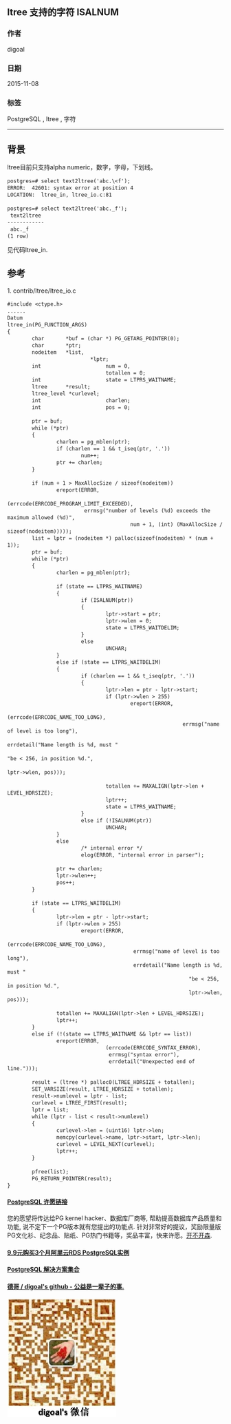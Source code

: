 ## ltree 支持的字符 ISALNUM  
                                                                           
### 作者                                                                           
digoal                                                                           
                                                                           
### 日期                                                                           
2015-11-08                                                                        
                                                                           
### 标签                                                                           
PostgreSQL , ltree , 字符      
                                                                           
----                                                                           
                                                                           
## 背景               
ltree目前只支持alpha numeric，数字，字母，下划线。  
  
```  
postgres=# select text2ltree('abc.\<f');  
ERROR:  42601: syntax error at position 4  
LOCATION:  ltree_in, ltree_io.c:81  
  
postgres=# select text2ltree('abc._f');  
 text2ltree   
------------  
 abc._f  
(1 row)  
```  
  
见代码ltree_in.  
  
## 参考  
1\. contrib/ltree/ltree_io.c  
  
```  
#include <ctype.h>  
......  
Datum  
ltree_in(PG_FUNCTION_ARGS)  
{  
        char       *buf = (char *) PG_GETARG_POINTER(0);  
        char       *ptr;  
        nodeitem   *list,  
                           *lptr;  
        int                     num = 0,  
                                totallen = 0;  
        int                     state = LTPRS_WAITNAME;  
        ltree      *result;  
        ltree_level *curlevel;  
        int                     charlen;  
        int                     pos = 0;  
  
        ptr = buf;  
        while (*ptr)  
        {  
                charlen = pg_mblen(ptr);  
                if (charlen == 1 && t_iseq(ptr, '.'))  
                        num++;  
                ptr += charlen;  
        }  
  
        if (num + 1 > MaxAllocSize / sizeof(nodeitem))  
                ereport(ERROR,  
                                (errcode(ERRCODE_PROGRAM_LIMIT_EXCEEDED),  
                         errmsg("number of levels (%d) exceeds the maximum allowed (%d)",  
                                        num + 1, (int) (MaxAllocSize / sizeof(nodeitem)))));  
        list = lptr = (nodeitem *) palloc(sizeof(nodeitem) * (num + 1));  
        ptr = buf;  
        while (*ptr)  
        {  
                charlen = pg_mblen(ptr);  
  
                if (state == LTPRS_WAITNAME)  
                {  
                        if (ISALNUM(ptr))  
                        {  
                                lptr->start = ptr;  
                                lptr->wlen = 0;  
                                state = LTPRS_WAITDELIM;  
                        }  
                        else  
                                UNCHAR;  
                }  
                else if (state == LTPRS_WAITDELIM)  
                {  
                        if (charlen == 1 && t_iseq(ptr, '.'))  
                        {  
                                lptr->len = ptr - lptr->start;  
                                if (lptr->wlen > 255)  
                                        ereport(ERROR,  
                                                        (errcode(ERRCODE_NAME_TOO_LONG),  
                                                         errmsg("name of level is too long"),  
                                                         errdetail("Name length is %d, must "  
                                                                           "be < 256, in position %d.",  
                                                                           lptr->wlen, pos)));  
  
                                totallen += MAXALIGN(lptr->len + LEVEL_HDRSIZE);  
                                lptr++;  
                                state = LTPRS_WAITNAME;  
                        }  
                        else if (!ISALNUM(ptr))  
                                UNCHAR;  
                }  
                else  
                        /* internal error */  
                        elog(ERROR, "internal error in parser");  
  
                ptr += charlen;  
                lptr->wlen++;  
                pos++;  
        }  
  
        if (state == LTPRS_WAITDELIM)  
        {  
                lptr->len = ptr - lptr->start;  
                if (lptr->wlen > 255)  
                        ereport(ERROR,  
                                        (errcode(ERRCODE_NAME_TOO_LONG),  
                                         errmsg("name of level is too long"),  
                                         errdetail("Name length is %d, must "  
                                                           "be < 256, in position %d.",  
                                                           lptr->wlen, pos)));  
  
                totallen += MAXALIGN(lptr->len + LEVEL_HDRSIZE);  
                lptr++;  
        }  
        else if (!(state == LTPRS_WAITNAME && lptr == list))  
                ereport(ERROR,  
                                (errcode(ERRCODE_SYNTAX_ERROR),  
                                 errmsg("syntax error"),  
                                 errdetail("Unexpected end of line.")));  
  
        result = (ltree *) palloc0(LTREE_HDRSIZE + totallen);  
        SET_VARSIZE(result, LTREE_HDRSIZE + totallen);  
        result->numlevel = lptr - list;  
        curlevel = LTREE_FIRST(result);  
        lptr = list;  
        while (lptr - list < result->numlevel)  
        {  
                curlevel->len = (uint16) lptr->len;  
                memcpy(curlevel->name, lptr->start, lptr->len);  
                curlevel = LEVEL_NEXT(curlevel);  
                lptr++;  
        }  
  
        pfree(list);  
        PG_RETURN_POINTER(result);  
}  
```  
    
  
  
  
  
  
  
  
  
  
  
  
  
  
  
  
  
  
  
  
  
  
  
  
  
  
  
  
  
  
  
  
  
  
  
  
  
  
  
  
  
  
  
  
  
  
  
  
  
  
  
  
  
  
  
  
  
  
  
  
  
  
  
  
  
  
  
  
  
  
  
  
  
  
#### [PostgreSQL 许愿链接](https://github.com/digoal/blog/issues/76 "269ac3d1c492e938c0191101c7238216")
您的愿望将传达给PG kernel hacker、数据库厂商等, 帮助提高数据库产品质量和功能, 说不定下一个PG版本就有您提出的功能点. 针对非常好的提议，奖励限量版PG文化衫、纪念品、贴纸、PG热门书籍等，奖品丰富，快来许愿。[开不开森](https://github.com/digoal/blog/issues/76 "269ac3d1c492e938c0191101c7238216").  
  
  
#### [9.9元购买3个月阿里云RDS PostgreSQL实例](https://www.aliyun.com/database/postgresqlactivity "57258f76c37864c6e6d23383d05714ea")
  
  
#### [PostgreSQL 解决方案集合](https://yq.aliyun.com/topic/118 "40cff096e9ed7122c512b35d8561d9c8")
  
  
#### [德哥 / digoal's github - 公益是一辈子的事.](https://github.com/digoal/blog/blob/master/README.md "22709685feb7cab07d30f30387f0a9ae")
  
  
![digoal's wechat](../pic/digoal_weixin.jpg "f7ad92eeba24523fd47a6e1a0e691b59")
  
